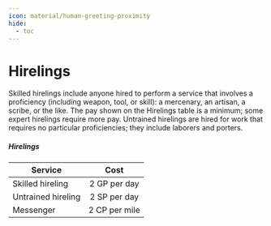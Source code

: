 ```yaml
---
icon: material/human-greeting-proximity
hide:
  - toc
---
```


# Hirelings

Skilled hirelings include anyone hired to perform a service that involves a proficiency (including weapon, tool, or skill): a mercenary, an artisan, a scribe, or the like. The pay shown on the Hirelings table is a minimum; some expert hirelings require more pay. Untrained hirelings are hired for work that requires no particular proficiencies; they include laborers and porters.

##### Hirelings

| Service | Cost |
|---|:-:|
| Skilled hireling | 2 GP per day |
| Untrained hireling | 2 SP per day |
| Messenger | 2 CP per mile |
